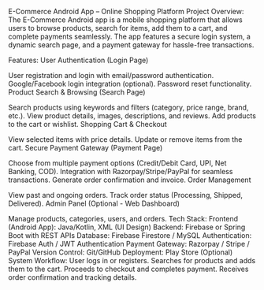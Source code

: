E-Commerce Android App – Online Shopping Platform
Project Overview:
The E-Commerce Android app is a mobile shopping platform that allows users to browse products, search for items, add them to a cart, and complete payments seamlessly. The app features a secure login system, a dynamic search page, and a payment gateway for hassle-free transactions.

Features:
User Authentication (Login Page)

User registration and login with email/password authentication.
Google/Facebook login integration (optional).
Password reset functionality.
Product Search & Browsing (Search Page)

Search products using keywords and filters (category, price range, brand, etc.).
View product details, images, descriptions, and reviews.
Add products to the cart or wishlist.
Shopping Cart & Checkout

View selected items with price details.
Update or remove items from the cart.
Secure Payment Gateway (Payment Page)

Choose from multiple payment options (Credit/Debit Card, UPI, Net Banking, COD).
Integration with Razorpay/Stripe/PayPal for seamless transactions.
Generate order confirmation and invoice.
Order Management

View past and ongoing orders.
Track order status (Processing, Shipped, Delivered).
Admin Panel (Optional - Web Dashboard)

Manage products, categories, users, and orders.
Tech Stack:
Frontend (Android App): Java/Kotlin, XML (UI Design)
Backend: Firebase or Spring Boot with REST APIs
Database: Firebase Firestore / MySQL
Authentication: Firebase Auth / JWT Authentication
Payment Gateway: Razorpay / Stripe / PayPal
Version Control: Git/GitHub
Deployment: Play Store (Optional)
System Workflow:
User logs in or registers.
Searches for products and adds them to the cart.
Proceeds to checkout and completes payment.
Receives order confirmation and tracking details.
